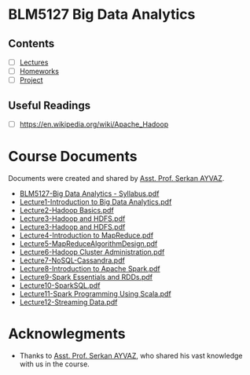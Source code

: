 # BLM5127 Big Data Analytics

## Contents

- [ ] [Lectures](01-Lectures/readme.md)
- [ ] [Homeworks](02-Homeworks/readme.md)
- [ ] [Project](03-Project/readme.md)

## Useful Readings

- [ ] https://en.wikipedia.org/wiki/Apache_Hadoop


# Course Documents
Documents were created and shared by [Asst. Prof. Serkan AYVAZ](https://scholar.google.com.tr/citations?user=ihaclQQAAAAJ).

* [BLM5127-Big Data Analytics - Syllabus.pdf](https://online.yildiz.edu.tr/upload/ytu/Files/ded30a2f-982f-460c-a2c3-f1ad90db744d.pdf)
* [Lecture1-Introduction to Big Data Analytics.pdf](https://online.yildiz.edu.tr/upload/ytu/Files/0839b139-0e6d-4913-8b93-c045128e3ae1.pdf)
* [Lecture2-Hadoop Basics.pdf](https://online.yildiz.edu.tr/upload/ytu/Files/627cca78-11ed-47cc-bb09-661cad662247.pdf)
* [Lecture3-Hadoop and HDFS.pdf](https://online.yildiz.edu.tr/upload/ytu/Files/978aee23-dd97-4208-bc4d-cc7798254bd1.pdf)
* [Lecture3-Hadoop and HDFS.pdf](https://online.yildiz.edu.tr/upload/ytu/Files/978aee23-dd97-4208-bc4d-cc7798254bd1.pdf)
* [Lecture4-Introduction to MapReduce.pdf](https://online.yildiz.edu.tr/upload/ytu/Files/550860fd-619a-40c7-8825-a42846bbcb92.pdf)
* [Lecture5-MapReduceAlgorithmDesign.pdf](https://online.yildiz.edu.tr/upload/ytu/Files/aaaa56c1-2530-4958-84ad-1c16e6a77b86.pdf)
* [Lecture6-Hadoop Cluster Administration.pdf](https://online.yildiz.edu.tr/upload/ytu/Files/e61a855b-371b-4768-a4a1-3ee7e357ed9e.pdf)
* [Lecture7-NoSQL-Cassandra.pdf](https://online.yildiz.edu.tr/upload/ytu/Files/d1df76db-82ac-48ec-96c7-e5758bdce9a9.pdf)
* [Lecture8-Introduction to Apache Spark.pdf](https://online.yildiz.edu.tr/upload/ytu/Files/33f74c53-e426-495f-8fc5-65c9c7eebe56.pdf)
* [Lecture9-Spark Essentials and RDDs.pdf](https://online.yildiz.edu.tr/upload/ytu/Files/59de4a5f-dd90-4c76-aca6-e7d1dff94067.pdf)
* [Lecture10-SparkSQL.pdf](https://online.yildiz.edu.tr/upload/ytu/Files/5e7fe113-fde0-42a8-a397-d93cefd0a1c4.pdf)
* [Lecture11-Spark Programming Using Scala.pdf](https://online.yildiz.edu.tr/upload/ytu/Files/3a84d604-856c-4131-80fc-90e3f0e4acb1.pdf)
* [Lecture12-Streaming Data.pdf](https://online.yildiz.edu.tr/upload/ytu/Files/e3f10ac8-31cd-45fa-963a-0554ed2f4087.pdf)

# Acknowlegments

* Thanks to [Asst. Prof. Serkan AYVAZ](https://scholar.google.com.tr/citations?user=ihaclQQAAAAJ), who shared his vast knowledge with us in the course.
